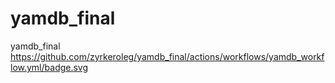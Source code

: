 # yamdb_final
yamdb_final
https://github.com/zyrkeroleg/yamdb_final/actions/workflows/yamdb_workflow.yml/badge.svg
